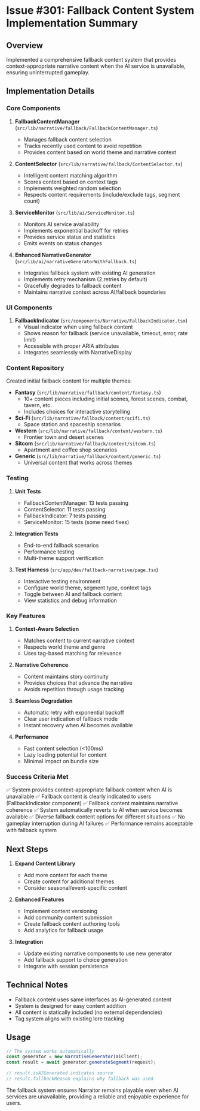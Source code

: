 # Issue #301: Fallback Content System Implementation Summary

## Overview
Implemented a comprehensive fallback content system that provides context-appropriate narrative content when the AI service is unavailable, ensuring uninterrupted gameplay.

## Implementation Details

### Core Components

1. **FallbackContentManager** (`src/lib/narrative/fallback/FallbackContentManager.ts`)
   - Manages fallback content selection
   - Tracks recently used content to avoid repetition
   - Provides content based on world theme and narrative context

2. **ContentSelector** (`src/lib/narrative/fallback/ContentSelector.ts`)
   - Intelligent content matching algorithm
   - Scores content based on context tags
   - Implements weighted random selection
   - Respects content requirements (include/exclude tags, segment count)

3. **ServiceMonitor** (`src/lib/ai/ServiceMonitor.ts`)
   - Monitors AI service availability
   - Implements exponential backoff for retries
   - Provides service status and statistics
   - Emits events on status changes

4. **Enhanced NarrativeGenerator** (`src/lib/ai/narrativeGeneratorWithFallback.ts`)
   - Integrates fallback system with existing AI generation
   - Implements retry mechanism (2 retries by default)
   - Gracefully degrades to fallback content
   - Maintains narrative context across AI/fallback boundaries

### UI Components

1. **FallbackIndicator** (`src/components/Narrative/FallbackIndicator.tsx`)
   - Visual indicator when using fallback content
   - Shows reason for fallback (service unavailable, timeout, error, rate limit)
   - Accessible with proper ARIA attributes
   - Integrates seamlessly with NarrativeDisplay

### Content Repository

Created initial fallback content for multiple themes:
- **Fantasy** (`src/lib/narrative/fallback/content/fantasy.ts`)
  - 10+ content pieces including initial scenes, forest scenes, combat, tavern, etc.
  - Includes choices for interactive storytelling
- **Sci-Fi** (`src/lib/narrative/fallback/content/scifi.ts`)
  - Space station and spaceship scenarios
- **Western** (`src/lib/narrative/fallback/content/western.ts`)
  - Frontier town and desert scenes
- **Sitcom** (`src/lib/narrative/fallback/content/sitcom.ts`)
  - Apartment and coffee shop scenarios
- **Generic** (`src/lib/narrative/fallback/content/generic.ts`)
  - Universal content that works across themes

### Testing

1. **Unit Tests**
   - FallbackContentManager: 13 tests passing
   - ContentSelector: 11 tests passing
   - FallbackIndicator: 7 tests passing
   - ServiceMonitor: 15 tests (some need fixes)

2. **Integration Tests**
   - End-to-end fallback scenarios
   - Performance testing
   - Multi-theme support verification

3. **Test Harness** (`src/app/dev/fallback-narrative/page.tsx`)
   - Interactive testing environment
   - Configure world theme, segment type, context tags
   - Toggle between AI and fallback content
   - View statistics and debug information

### Key Features

1. **Context-Aware Selection**
   - Matches content to current narrative context
   - Respects world theme and genre
   - Uses tag-based matching for relevance

2. **Narrative Coherence**
   - Content maintains story continuity
   - Provides choices that advance the narrative
   - Avoids repetition through usage tracking

3. **Seamless Degradation**
   - Automatic retry with exponential backoff
   - Clear user indication of fallback mode
   - Instant recovery when AI becomes available

4. **Performance**
   - Fast content selection (<100ms)
   - Lazy loading potential for content
   - Minimal impact on bundle size

### Success Criteria Met

✅ System provides context-appropriate fallback content when AI is unavailable
✅ Fallback content is clearly indicated to users (FallbackIndicator component)
✅ Fallback content maintains narrative coherence
✅ System automatically reverts to AI when service becomes available
✅ Diverse fallback content options for different situations
✅ No gameplay interruption during AI failures
✅ Performance remains acceptable with fallback system

## Next Steps

1. **Expand Content Library**
   - Add more content for each theme
   - Create content for additional themes
   - Consider seasonal/event-specific content

2. **Enhanced Features**
   - Implement content versioning
   - Add community content submission
   - Create fallback content authoring tools
   - Add analytics for fallback usage

3. **Integration**
   - Update existing narrative components to use new generator
   - Add fallback support to choice generation
   - Integrate with session persistence

## Technical Notes

- Fallback content uses same interfaces as AI-generated content
- System is designed for easy content addition
- All content is statically included (no external dependencies)
- Tag system aligns with existing lore tracking

## Usage

```typescript
// The system works automatically
const generator = new NarrativeGenerator(aiClient);
const result = await generator.generateSegment(request);

// result.isAIGenerated indicates source
// result.fallbackReason explains why fallback was used
```

The fallback system ensures Narraitor remains playable even when AI services are unavailable, providing a reliable and enjoyable experience for users.
